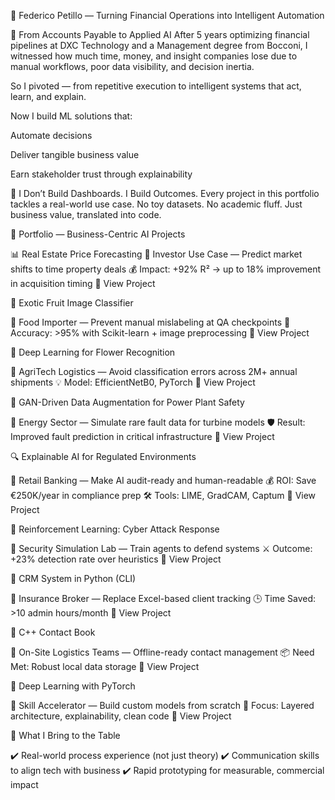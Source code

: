 👤 Federico Petillo — Turning Financial Operations into Intelligent Automation

🎯 From Accounts Payable to Applied AI
After 5 years optimizing financial pipelines at DXC Technology and a Management degree from Bocconi, I witnessed how much time, money, and insight companies lose due to manual workflows, poor data visibility, and decision inertia.

So I pivoted — from repetitive execution to intelligent systems that act, learn, and explain.

Now I build ML solutions that:

Automate decisions

Deliver tangible business value

Earn stakeholder trust through explainability

🚀 I Don’t Build Dashboards. I Build Outcomes.
Every project in this portfolio tackles a real-world use case.
No toy datasets. No academic fluff. Just business value, translated into code.

💼 Portfolio — Business-Centric AI Projects

📊 Real Estate Price Forecasting
📍 Investor Use Case — Predict market shifts to time property deals
💰 Impact: +92% R² → up to 18% improvement in acquisition timing
🔗 View Project

🍍 Exotic Fruit Image Classifier

📍 Food Importer — Prevent manual mislabeling at QA checkpoints
🎯 Accuracy: >95% with Scikit-learn + image preprocessing
🔗 View Project

🌼 Deep Learning for Flower Recognition

📍 AgriTech Logistics — Avoid classification errors across 2M+ annual shipments
💡 Model: EfficientNetB0, PyTorch
🔗 View Project

🧪 GAN-Driven Data Augmentation for Power Plant Safety

📍 Energy Sector — Simulate rare fault data for turbine models
🛡️ Result: Improved fault prediction in critical infrastructure
🔗 View Project

🔍 Explainable AI for Regulated Environments

📍 Retail Banking — Make AI audit-ready and human-readable
💰 ROI: Save €250K/year in compliance prep
🛠️ Tools: LIME, GradCAM, Captum
🔗 View Project

🤖 Reinforcement Learning: Cyber Attack Response

📍 Security Simulation Lab — Train agents to defend systems
⚔️ Outcome: +23% detection rate over heuristics
🔗 View Project

🧾 CRM System in Python (CLI)

📍 Insurance Broker — Replace Excel-based client tracking
🕒 Time Saved: >10 admin hours/month
🔗 View Project

📘 C++ Contact Book

📍 On-Site Logistics Teams — Offline-ready contact management
📦 Need Met: Robust local data storage
🔗 View Project

🧠 Deep Learning with PyTorch

📍 Skill Accelerator — Build custom models from scratch
🧩 Focus: Layered architecture, explainability, clean code
🔗 View Project

🧠 What I Bring to the Table

✔️ Real-world process experience (not just theory)
✔️ Communication skills to align tech with business
✔️ Rapid prototyping for measurable, commercial impact
